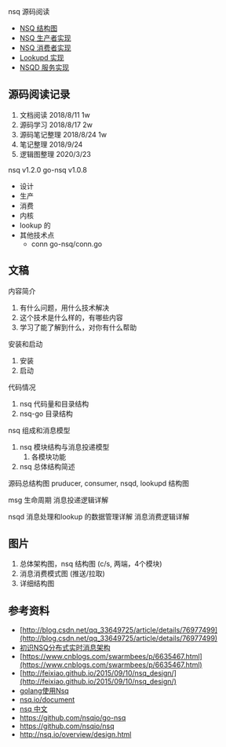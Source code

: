 <!-- ---
title: nsq 源码阅读
date: 2018-01-20 18:28:12
category: language, go, nsq
--- -->

nsq 源码阅读


* [NSQ 结构图](/nsq/nsq_structure.md)
* [NSQ 生产者实现](/nsq/go-nsq/nsq_producer.md)
* [NSQ 消费者实现](/nsq/go-nsq/nsq_consumer.md)
* [Lookupd 实现](/nsq/nsq/nsq_lookupd.md)
* [NSQD 服务实现](/nsq/nsq/nsqd.md)


## 源码阅读记录

1. 文档阅读 2018/8/11 1w
2. 源码学习 2018/8/17 2w
3. 源码笔记整理 2018/8/24 1w
4. 笔记整理 2018/9/24
5. 逻辑图整理 2020/3/23

nsq v1.2.0
go-nsq v1.0.8

- 设计
- 生产
- 消费
- 内核
- lookup 的
- 其他技术点
    - conn go-nsq/conn.go

## 文稿

内容简介
1. 有什么问题，用什么技术解决
2. 这个技术是什么样的，有哪些内容
3. 学习了能了解到什么，对你有什么帮助


安装和启动
1. 安装
2. 启动


代码情况
1. nsq 代码量和目录结构
2. nsq-go 目录结构


nsq 组成和消息模型
1. nsq 模块结构与消息投递模型
    1. 各模块功能
2. nsq 总体结构简述

源码总结构图
pruducer, consumer, nsqd, lookupd 结构图


msg 生命周期
消息投递逻辑详解


nsqd 消息处理和lookup 的数据管理详解
消息消费逻辑详解


## 图片

1. 总体架构图，nsq 结构图 (c/s, 两端，4个模块)
2. 消息消费模式图 (推送/拉取)
3. 详细结构图


## 参考资料

- [http://blog.csdn.net/qq_33649725/article/details/76977499](http://blog.csdn.net/qq_33649725/article/details/76977499)
- [初识NSQ分布式实时消息架构](http://blog.csdn.net/charn000/article/details/48109665)
- [https://www.cnblogs.com/swarmbees/p/6635467.html](https://www.cnblogs.com/swarmbees/p/6635467.html)
- [http://feixiao.github.io/2015/09/10/nsq_design/](http://feixiao.github.io/2015/09/10/nsq_design/)
- [golang使用Nsq](https://studygolang.com/articles/9749)
- [nsq.io/document](http://nsq.io/overview/design.html)
- [nsq 中文](http://wiki.jikexueyuan.com/project/nsq-guide/)
- https://github.com/nsqio/go-nsq
- https://github.com/nsqio/nsq
- http://nsq.io/overview/design.html

